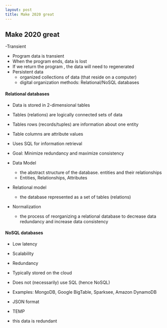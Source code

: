 ```yaml
---
layout: post
title: Make 2020 great
---
```


## Make 2020 great

-Transient
  - Program data is transient
  - When the program ends, data is lost
  - If we return the program , the data will need to regenerated
- Persistent data
  - organized collections of data (that reside on a computer)
  - digital organization methods: Relational/NoSQL databases

#### Relational databases
- Data is stored in 2-dimensional tables
- Tables (relations) are logically connected sets of data
- Tables rows (records/tuples) are information about one entity
- Table columns are attribute values
- Uses SQL for information retrieval
- Goal: Minimize redundancy and maximize consistency

- Data Model
  - the abstract structure of the database. entities and their relationships
  - Entities, Relationships, Attributes
- Relational model
  - the database represented as a set of tables (relations)
- Normalization
  - the process of reorganizing a relational database to decrease data redundancy and increase data consistency


#### NoSQL databases
- Low latency
- Scalability
- Redundancy
- Typically stored on the cloud
- Does not (necessarily) use SQL (hence NoSQL)
- Examples: MongoDB, Google BigTable, Sparksee, Amazon DynamoDB
- JSON format



- TEMP
-  this data is redundant
